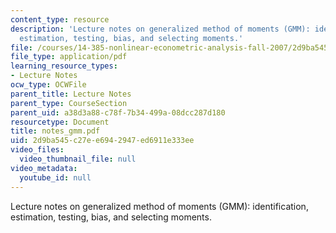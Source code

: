 ```yaml
---
content_type: resource
description: 'Lecture notes on generalized method of moments (GMM): identification,
  estimation, testing, bias, and selecting moments.'
file: /courses/14-385-nonlinear-econometric-analysis-fall-2007/2d9ba545c27ee6942947ed6911e333ee_notes_gmm.pdf
file_type: application/pdf
learning_resource_types:
- Lecture Notes
ocw_type: OCWFile
parent_title: Lecture Notes
parent_type: CourseSection
parent_uid: a38d3a88-c78f-7b34-499a-08dcc287d180
resourcetype: Document
title: notes_gmm.pdf
uid: 2d9ba545-c27e-e694-2947-ed6911e333ee
video_files:
  video_thumbnail_file: null
video_metadata:
  youtube_id: null
---
```

Lecture notes on generalized method of moments (GMM): identification, estimation, testing, bias, and selecting moments.


